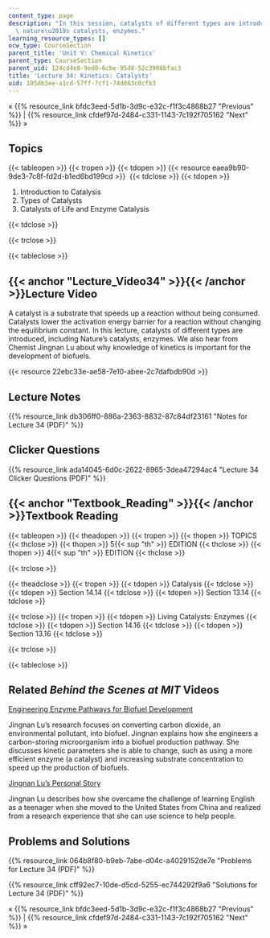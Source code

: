 ```yaml
---
content_type: page
description: "In this session, catalysts of different types are introduced, including\
  \ nature\u2019s catalysts, enzymes."
learning_resource_types: []
ocw_type: CourseSection
parent_title: 'Unit V: Chemical Kinetics'
parent_type: CourseSection
parent_uid: 124cd4e8-9ed8-6cbe-95d8-52c3908bfac3
title: 'Lecture 34: Kinetics: Catalysts'
uid: 105db3ee-a1cd-57ff-7cf1-74d083c0cfb3
---
```


« {{% resource_link bfdc3eed-5d1b-3d9c-e32c-f1f3c4868b27 "Previous" %}} | {{% resource_link cfdef97d-2484-c331-1143-7c192f705162 "Next" %}} »

Topics
------

{{< tableopen >}}
{{< tropen >}}
{{< tdopen >}}
{{< resource eaea9b90-9de3-7c8f-fd2d-b1ed6bd199cd >}} 
{{< tdclose >}}
{{< tdopen >}}


1.  Introduction to Catalysis
2.  Types of Catalysts
3.  Catalysts of Life and Enzyme Catalysis


{{< tdclose >}}

{{< trclose >}}

{{< tableclose >}}

{{< anchor "Lecture_Video34" >}}{{< /anchor >}}Lecture Video
------------------------------------------------------------

A catalyst is a substrate that speeds up a reaction without being consumed. Catalysts lower the activation energy barrier for a reaction without changing the equilibrium constant. In this lecture, catalysts of different types are introduced, including Nature’s catalysts, enzymes. We also hear from Chemist Jingnan Lu about why knowledge of kinetics is important for the development of biofuels.

{{< resource 22ebc33e-ae58-7e10-abee-2c7dafbdb90d >}}

Lecture Notes
-------------

{{% resource_link db306ff0-886a-2363-8832-87c84df23161 "Notes for Lecture 34 (PDF)" %}}

Clicker Questions
-----------------

{{% resource_link ada14045-6d0c-2622-8965-3dea47294ac4 "Lecture 34 Clicker Questions (PDF)" %}}

{{< anchor "Textbook_Reading" >}}{{< /anchor >}}Textbook Reading
----------------------------------------------------------------

{{< tableopen >}}
{{< theadopen >}}
{{< tropen >}}
{{< thopen >}}
TOPICS
{{< thclose >}}
{{< thopen >}}
5{{< sup "th" >}} EDITION
{{< thclose >}}
{{< thopen >}}
4{{< sup "th" >}} EDITION
{{< thclose >}}

{{< trclose >}}

{{< theadclose >}}
{{< tropen >}}
{{< tdopen >}}
Catalysis
{{< tdclose >}}
{{< tdopen >}}
Section 14.14
{{< tdclose >}}
{{< tdopen >}}
Section 13.14
{{< tdclose >}}

{{< trclose >}}
{{< tropen >}}
{{< tdopen >}}
Living Catalysts: Enzymes
{{< tdclose >}}
{{< tdopen >}}
Section 14.16
{{< tdclose >}}
{{< tdopen >}}
Section 13.16
{{< tdclose >}}

{{< trclose >}}

{{< tableclose >}}

Related _Behind the Scenes at MIT_ Videos
-----------------------------------------

[Engineering Enzyme Pathways for Biofuel Development](http://techtv.mit.edu/videos/24162-engineering-enzyme-pathways-for-biofuel-development)

Jingnan Lu’s research focuses on converting carbon dioxide, an environmental pollutant, into biofuel. Jingnan explains how she engineers a carbon-storing microorganism into a biofuel production pathway. She discusses kinetic parameters she is able to change, such as using a more efficient enzyme (a catalyst) and increasing substrate concentration to speed up the production of biofuels.

[Jingnan Lu’s Personal Story](http://techtv.mit.edu/videos/24161-jingnan-lu-s-personal-story)

Jingnan Lu describes how she overcame the challenge of learning English as a teenager when she moved to the United States from China and realized from a research experience that she can use science to help people.

Problems and Solutions
----------------------

{{% resource_link 064b8f80-b9eb-7abe-d04c-a4029152de7e "Problems for Lecture 34 (PDF)" %}}

{{% resource_link cff92ec7-10de-d5cd-5255-ec744292f9a6 "Solutions for Lecture 34 (PDF)" %}}

« {{% resource_link bfdc3eed-5d1b-3d9c-e32c-f1f3c4868b27 "Previous" %}} | {{% resource_link cfdef97d-2484-c331-1143-7c192f705162 "Next" %}} »